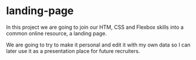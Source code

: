 # landing-page

In this project we are going to join our HTM, CSS and Flexbox skills into a common online resource, a landing page.

We are going to try to make it personal and edit it with my own data so I can later use it as a presentation place for future recruiters.